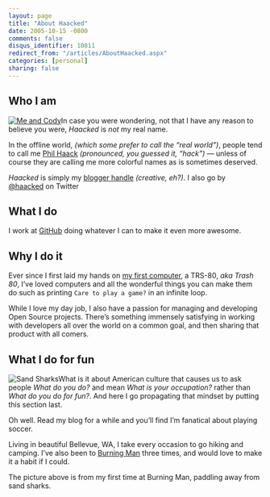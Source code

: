```yaml
---
layout: page
title: "About Haacked"
date: 2005-10-15 -0800
comments: false
disqus_identifier: 10811
redirect_from: "/articles/AboutHaacked.aspx"
categories: [personal]
sharing: false
---
```


## Who I am

[![Me and Cody](http://farm2.static.flickr.com/1166/720440046_7bec55b6f0_m.jpg)](http://www.flickr.com/photos/haacked/720440046/ "Photo Sharing")In
case you were wondering, not that I have any reason to believe you were,
*Haacked* is *not* my real name.

In the offline world, *(which some prefer to call the “real world”)*,
people tend to call me [Phil Haack](http://haacked.com/ "home page")
*(pronounced, you guessed it, “hack”)* — unless of course they are
calling me more colorful names as is sometimes deserved.

*Haacked* is simply my [blogger
handle](http://haacked.com/archive/2005/03/12/what-is-your-blogger-handle.aspx "What’s your blogger handle?")
*(creative, eh?)*. I also go by [@haacked](http://twitter.com/haacked)
on Twitter

## What I do

I work at [GitHub](http://github.com/) doing whatever I can to
make it even more awesome.

## Why I do it

Ever since I first laid my hands on [my first
computer](http://haacked.com/archive/2005/06/06/my-first-computer.aspx "This was my first computer"),
a TRS-80, *aka Trash 80*, I’ve loved computers and all the wonderful
things you can make them do such as printing `Care to play a game?` in
an infinite loop.

While I love my day job, I also have a passion for managing and
developing Open Source projects. There’s something immensely satisfying
in working with developers all over the world on a common goal, and then
sharing that product with all comers.

## What I do for fun

![Sand Sharks](/images/SandSharks.jpg)What is it about American culture
that causes us to ask people *What do you do?* and mean *What is your
occupation?* rather than *What do you do for fun?*. And here I go
propagating that mindset by putting this section last.

Oh well. Read my blog for a while and you’ll find I’m fanatical about
playing soccer.

Living in beautiful Bellevue, WA, I take every occasion to go hiking and
camping. I’ve also been to [Burning Man](http://haacked.com/archive/2004/07/18/burningmanphotopedia.aspx/ "Burningman Photos")
three times, and would love to make it a habit if I could.

The picture above is from my first time at Burning Man, paddling away
from sand sharks.
